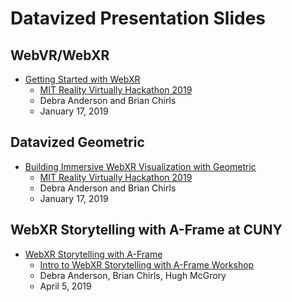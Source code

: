 # Datavized Presentation Slides

## WebVR/WebXR

- [Getting Started with WebXR](https://datavized.github.io/presentations/mit-webxr-2019)
  - [MIT Reality Virtually Hackathon 2019](https://realityvirtuallyhack.com/)
  - Debra Anderson and Brian Chirls
  - January 17, 2019

## Datavized Geometric

- [Building Immersive WebXR Visualization with Geometric](https://docs.google.com/presentation/d/e/2PACX-1vTEaLqvz38mFqxpgGp6kC7KV5ihV6IG136LYEH7Q0FRXuR3enVu2jHHwyzi72o--ZSHwieDYpiOLaR6/pub?start=false&loop=false&delayms=3000)
  - [MIT Reality Virtually Hackathon 2019](https://realityvirtuallyhack.com/)
  - Debra Anderson and Brian Chirls
  - January 17, 2019

## WebXR Storytelling with A-Frame at CUNY

- [WebXR Storytelling with A-Frame](https://datavized.github.io/presentations/cuny-webxr-2019)
  - [Intro to WebXR Storytelling with A-Frame Workshop](https://www.eventbrite.com/e/intro-to-webxr-storytelling-with-a-frame-workshop-tickets-59112343611)
  - Debra Anderson, Brian Chirls, Hugh McGrory
  - April 5, 2019

